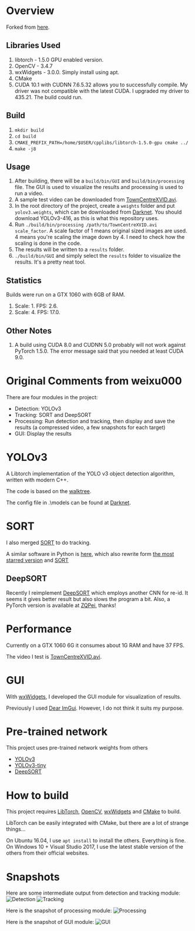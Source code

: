 # Overview
Forked from [here](https://github.com/weixu000/libtorch-yolov3-deepsort).

## Libraries Used

1. libtorch - 1.5.0 GPU enabled version.
2. OpenCV - 3.4.7
3. wxWidgets - 3.0.0. Simply install using apt.
4. CMake
5. CUDA 10.1 with CUDNN 7.6.5.32 allows you to successfully compile. My driver
   was not compatible with the latest CUDA. I upgraded my driver to 435.21. The
   build could run.

## Build

1. `mkdir build`
2. `cd build`
3. `CMAKE_PREFIX_PATH=/home/$USER/cpplibs/libtorch-1.5.0-gpu cmake ../`
4. `make -j8`

## Usage

1. After building, there will be a `build/bin/GUI` and `build/bin/processing`
   file. The GUI is used to visualize the results and processing is used to run
   a video.
2. A sample test video can be downloaded from [TownCentreXVID.avi](http://www.robots.ox.ac.uk/ActiveVision/Research/Projects/2009bbenfold_headpose/Datasets/TownCentreXVID.avi).
3. In the root directory of the project, create a `weights` folder and put
   `yolov3.weights`, which can be downloaded from
   [Darknet](https://pjreddie.com/darknet/yolo/). You should download
   YOLOv3-416, as this is what this repository uses.
4. Run `./build/bin/processing /path/to/TownCentreXVID.avi scale_factor`. A
   scale factor of 1 means original sized images are used. 4 means you're
   scaling the image down by 4. I need to check how the scaling is done in the
   code.
5. The results will be written to a `results` folder. 
6. `./build/bin/GUI` and simply select the `results` folder to visualize the
   results. It's a pretty neat tool.

## Statistics

Builds were run on a GTX 1060 with 6GB of RAM.

1. Scale: 1. FPS: 2.6.
2. Scale: 4. FPS: 17.0.

## Other Notes

1. A build using CUDA 8.0 and CUDNN 5.0 probably will not work against PyTorch
   1.5.0. The error message said that you needed at least CUDA 9.0.

# Original Comments from weixu000

There are four modules in the project:

- Detection: YOLOv3
- Tracking: SORT and DeepSORT
- Processing: Run detection and tracking, then display and save the results (a compressed video, a few snapshots for each target)
- GUI: Display the results

# YOLOv3
A Libtorch implementation of the YOLO v3 object detection algorithm, written with modern C++.

The code is based on the [walktree](https://github.com/walktree/libtorch-yolov3).

The config file in .\models can be found at [Darknet](https://github.com/pjreddie/darknet/tree/master/cfg).

# SORT
I also merged [SORT](https://github.com/mcximing/sort-cpp) to do tracking.

A similar software in Python is [here](https://github.com/weixu000/pytorch-yolov3), which also rewrite form [the most starred version](https://github.com/ayooshkathuria/pytorch-yolo-v3) and [SORT](https://github.com/abewley/sort)

## DeepSORT
Recently I reimplement [DeepSORT](https://github.com/nwojke/deep_sort) which employs another CNN for re-id.
It seems it gives better result but also slows the program a bit.
Also, a PyTorch version is available at [ZQPei](https://github.com/ZQPei/deep_sort_pytorch), thanks!

# Performance
Currently on a GTX 1060 6G it consumes about 1G RAM and have 37 FPS.

The video I test is [TownCentreXVID.avi](http://www.robots.ox.ac.uk/ActiveVision/Research/Projects/2009bbenfold_headpose/Datasets/TownCentreXVID.avi).

# GUI
With [wxWidgets](https://www.wxwidgets.org/), I developed the GUI module for visualization of results.

Previously I used [Dear ImGui](https://github.com/ocornut/imgui).
However, I do not think it suits my purpose.

# Pre-trained network
This project uses pre-trained network weights from others
- [YOLOv3](https://pjreddie.com/media/files/yolov3.weights)
- [YOLOv3-tiny](https://pjreddie.com/media/files/yolov3-tiny.weights)
- [DeepSORT](https://drive.google.com/drive/folders/1xhG0kRH1EX5B9_Iz8gQJb7UNnn_riXi6)

# How to build
This project requires [LibTorch](https://pytorch.org/), [OpenCV](https://opencv.org/), [wxWidgets](https://www.wxwidgets.org/) and [CMake](https://cmake.org/) to build.

LibTorch can be easily integrated with CMake, but there are a lot of strange things...

On Ubuntu 16.04, I use `apt install` to install the others. Everything is fine.
On Windows 10 + Visual Studio 2017, I use the latest stable version of the others from their official websites.

# Snapshots
Here are some intermediate output from detection and tracking module:
![Detection](https://github.com/weixu000/libtorch-yolov3-deepsort/blob/master/snapshots/detection.png)
![Tracking](https://github.com/weixu000/libtorch-yolov3-deepsort/blob/master/snapshots/tracking.png)

Here is the snapshot of processing module:
![Processing](https://github.com/weixu000/libtorch-yolov3-deepsort/blob/master/snapshots/UI-online.png)

Here is the snapshot of GUI module:
![GUI](https://github.com/weixu000/libtorch-yolov3-deepsort/blob/master/snapshots/UI-offline.png)
